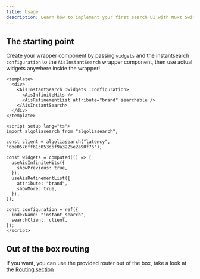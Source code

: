 ```yaml
---
title: Usage
description: Learn how to implement your first search UI with Nuxt Swiftsearch
---
```


## The starting point

Create your wrapper component by passing `widgets` and the instantsearch `configuration` to the `AisInstantSearch` wrapper component,
then use actual widgets anywhere inside the wrapper!

```vue [MySearchExperience.vue]
<template>
  <div>
    <AisInstantSearch :widgets :configuration>
      <AisInfiniteHits />
      <AisRefinementList attribute="brand" searchable />
    </AisInstantSearch>
  </div>
</template>

<script setup lang="ts">
import algoliasearch from "algoliasearch";

const client = algoliasearch("latency", "6be0576ff61c053d5f9a3225e2a90f76");

const widgets = computed(() => [
  useAisInfiniteHits({
    showPrevious: true,
  }),
  useAisRefinementList({
    attribute: "brand",
    showMore: true,
  }),
]);

const configuration = ref({
  indexName: "instant_search",
  searchClient: client,
});
</script>
```

## Out of the box routing

If you want, you can use the provided router out of the box, take a look at the [Routing section](/routing)
